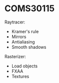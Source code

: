 # COMS30115

Raytracer:

- Kramer's rule
- Mirrors
- Antialiasing
- Smooth shadows

Rasterizer:

- Load objects
- FXAA
- Textures
